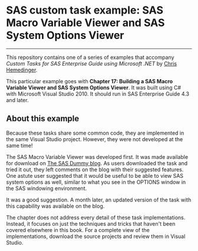 # SAS custom task example: SAS Macro Variable Viewer and SAS System Options Viewer
***
This repository contains one of a series of examples that accompany
_Custom Tasks for SAS Enterprise Guide using Microsoft .NET_ 
by [Chris Hemedinger](http://support.sas.com/hemedinger).

This particular example goes with
**Chapter 17: Building a SAS Macro Variable Viewer and SAS System Options Viewer**.  It was built using C# 
with Microsoft Visual Studio 2010.  It should run in SAS Enterprise Guide 4.3 and later.

## About this example
Because these tasks share some common code, 
they are implemented in the same Visual Studio project. 
However, they were not developed at the same time!

The SAS Macro Variable Viewer was developed first. 
It was made available for download 
on [The SAS Dummy blog](http://blogs.sas.com/content/sasdummy/2011/11/22/inspecting-sas-macro-variables-in-sas-enterprise-guide/). 
As users downloaded the task and tried it out, they left 
comments on the blog with their suggested features. 
One astute user suggested that it would be useful to be 
able to view SAS system options as well, similar to what 
you see in the OPTIONS window in the SAS windowing environment. 

It was a good suggestion. A month later, an updated version of the task with 
this capability was available on the blog.

The chapter does not address every detail of these task 
implementations. Instead, it focuses on just the techniques 
and tricks that haven't been covered elsewhere in this book. For a 
complete view of the implementations, download the 
source projects and review them in Visual Studio.


